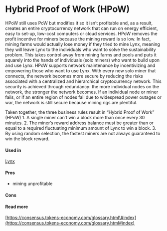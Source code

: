 # Hybrid Proof of Work \(HPoW\)

HPoW still uses PoW but modifies it so it isn’t profitable and, as a result, creates an entire cryptocurrency network that can run on energy efficient, easy to set-up, low-cost computers or cloud services. HPoW removes the profit incentive for miners because the mining reward is so low. In fact, mining farms would actually lose money if they tried to mine Lynx, meaning they will leave Lynx to the individuals who want to solve the sustainability problem. This takes control away from mining farms and pools and puts it squarely into the hands of individuals \(solo miners\) who want to build upon and use Lynx. HPoW supports network maintenance by incentivizing and empowering those who want to use Lynx. With every new solo miner that connects, the network becomes more secure by reducing the risks associated with a centralized and hierarchical cryptocurrency network. This security is achieved through redundancy: the more individual nodes on the network, the stronger the network becomes. If an individual node or miner fails, or if an entire region of nodes fail due to widespread power outages or war, the network is still secure because mining rigs are plentiful.

Taken together, the three business rules result in “Hybrid Proof of Work” \(HPoW\) 1. A single miner can’t win a block more than once every 30 minutes. 2. The miner’s reward address balance must be greater than or equal to a required fluctuating minimum amount of Lynx to win a block. 3. By using random selection, the fastest miners are not always guaranteed to win the block reward.

#### Used in

[Lynx](https://getlynx.io/)

#### Pros

* mining unprofitable

#### Cons

#### Read more

[https://consensus.tokens-economy.com/glossary.html\#index](https://consensus.tokens-economy.com/glossary.html#index)

